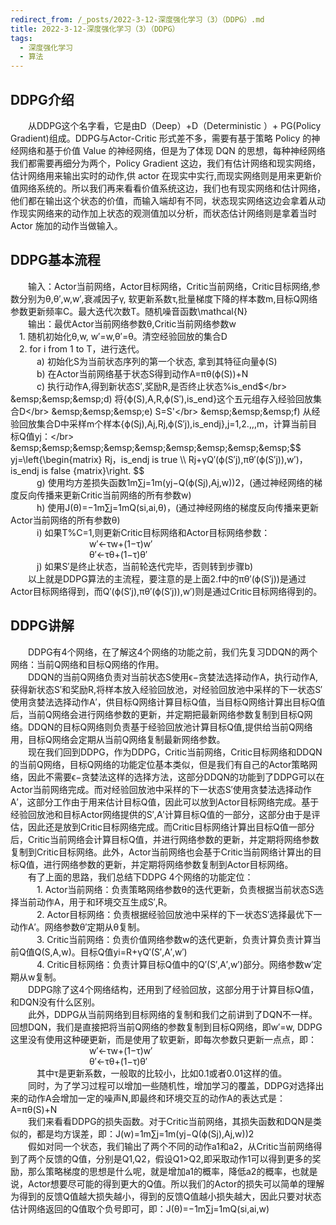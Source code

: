 ```yaml
---
redirect_from: /_posts/2022-3-12-深度强化学习（3）（DDPG）.md
title: 2022-3-12-深度强化学习（3）（DDPG）
tags: 
  - 深度强化学习
  - 算法
---
```


## DDPG介绍
&emsp;&emsp;从DDPG这个名字看，它是由D（Deep）+D（Deterministic ）+ PG(Policy Gradient)组成。DDPG与Actor-Critic 形式差不多，需要有基于策略 Policy 的神经网络和基于价值 Value 的神经网络，但是为了体现 DQN 的思想，每种神经网络我们都需要再细分为两个，Policy Gradient 这边，我们有估计网络和现实网络，估计网络用来输出实时的动作,供 actor 在现实中实行,而现实网络则是用来更新价值网络系统的。所以我们再来看看价值系统这边，我们也有现实网络和估计网络，他们都在输出这个状态的价值，而输入端却有不同，状态现实网络这边会拿着从动作现实网络来的动作加上状态的观测值加以分析，而状态估计网络则是拿着当时 Actor 施加的动作当做输入。

## DDPG基本流程</br>
&emsp;&emsp;输入：Actor当前网络，Actor目标网络，Critic当前网络，Critic目标网络,参数分别为θ,θ′,w,w′,衰减因子γ,  软更新系数τ,批量梯度下降的样本数m,目标Q网络参数更新频率C。最大迭代次数T。随机噪音函数\mathcal{N}</br>
&emsp;&emsp;输出：最优Actor当前网络参数θ,Critic当前网络参数w</br>
&emsp;1. 随机初始化θ,w, w′=w,θ′=θ。清空经验回放的集合D</br>
&emsp;2. for i from 1 to T，进行迭代。</br>
&emsp;&emsp;&emsp;a) 初始化S为当前状态序列的第一个状态, 拿到其特征向量ϕ(S)</br>
&emsp;&emsp;&emsp;b) 在Actor当前网络基于状态S得到动作A=πθ(ϕ(S))+N</br>
&emsp;&emsp;&emsp;c) 执行动作A,得到新状态S′,奖励R,是否终止状态%is\_end$</br>
&emsp;&emsp;&emsp;d) 将{ϕ(S),A,R,ϕ(S′),is_end}这个五元组存入经验回放集合D</br>
&emsp;&emsp;&emsp;e) S=S'</br>
&emsp;&emsp;&emsp;f) 从经验回放集合D中采样m个样本{ϕ(Sj),Aj,Rj,ϕ(S′j),is_endj},j=1,2.,,,m，计算当前目标Q值yj：</br>
&emsp;&emsp;&emsp;&emsp;&emsp;&emsp;&emsp;&emsp;&emsp;$$ yj=\left\{\begin{matrix} Rj，is_endj is true \\\ Rj+γQ′(ϕ(S′j),πθ′(ϕ(S′j)),w′)，is_endj is false {matrix}\right. $$</br>
&emsp;&emsp;&emsp;g)  使用均方差损失函数1m∑j=1m(yj−Q(ϕ(Sj),Aj,w))2，(通过神经网络的梯度反向传播来更新Critic当前网络的所有参数w)</br>
&emsp;&emsp;&emsp;h)  使用J(θ)=−1m∑j=1mQ(si,ai,θ)，(通过神经网络的梯度反向传播来更新Actor当前网络的所有参数θ)</br>
&emsp;&emsp;&emsp;i) 如果T%C=1,则更新Critic目标网络和Actor目标网络参数：</br>
&emsp;&emsp;&emsp;&emsp;&emsp;&emsp;&emsp;&emsp;&emsp;w′←τw+(1−τ)w′</br>
&emsp;&emsp;&emsp;&emsp;&emsp;&emsp;&emsp;&emsp;&emsp;θ′←τθ+(1−τ)θ′</br>
&emsp;&emsp;&emsp;j) 如果S′是终止状态，当前轮迭代完毕，否则转到步骤b)</br>
&emsp;&emsp;以上就是DDPG算法的主流程，要注意的是上面2.f中的πθ′(ϕ(S′j))是通过Actor目标网络得到，而Q′(ϕ(S′j),πθ′(ϕ(S′j)),w′)则是通过Critic目标网络得到的。</br>

## DDPG讲解</br>
&emsp;&emsp;DDPG有4个网络，在了解这4个网络的功能之前，我们先复习DDQN的两个网络：当前Q网络和目标Q网络的作用。</br>
&emsp;&emsp;DDQN的当前Q网络负责对当前状态S使用ϵ−贪婪法选择动作A，执行动作A,获得新状态S′和奖励R,将样本放入经验回放池，对经验回放池中采样的下一状态S′使用贪婪法选择动作A′，供目标Q网络计算目标Q值，当目标Q网络计算出目标Q值后，当前Q网络会进行网络参数的更新，并定期把最新网络参数复制到目标Q网络。DDQN的目标Q网络则负责基于经验回放池计算目标Q值,提供给当前Q网络用，目标Q网络会定期从当前Q网络复制最新网络参数。</br>
&emsp;&emsp;现在我们回到DDPG，作为DDPG，Critic当前网络，Critic目标网络和DDQN的当前Q网络，目标Q网络的功能定位基本类似，但是我们有自己的Actor策略网络，因此不需要ϵ−贪婪法这样的选择方法，这部分DDQN的功能到了DDPG可以在Actor当前网络完成。而对经验回放池中采样的下一状态S′使用贪婪法选择动作A′，这部分工作由于用来估计目标Q值，因此可以放到Actor目标网络完成。基于经验回放池和目标Actor网络提供的S′,A′计算目标Q值的一部分，这部分由于是评估，因此还是放到Critic目标网络完成。而Critic目标网络计算出目标Q值一部分后，Critic当前网络会计算目标Q值，并进行网络参数的更新，并定期将网络参数复制到Critic目标网络。此外，Actor当前网络也会基于Critic当前网络计算出的目标Q值，进行网络参数的更新，并定期将网络参数复制到Actor目标网络。</br>
&emsp;&emsp;有了上面的思路，我们总结下DDPG 4个网络的功能定位：</br>
&emsp;&emsp;&emsp;1. Actor当前网络：负责策略网络参数θ的迭代更新，负责根据当前状态S选择当前动作A，用于和环境交互生成S′,R。</br>
&emsp;&emsp;&emsp;2. Actor目标网络：负责根据经验回放池中采样的下一状态S′选择最优下一动作A′。网络参数θ′定期从θ复制。</br>
&emsp;&emsp;&emsp;3. Critic当前网络：负责价值网络参数w的迭代更新，负责计算负责计算当前Q值Q(S,A,w)。目标Q值yi=R+γQ′(S′,A′,w′)</br>
&emsp;&emsp;&emsp;4. Critic目标网络：负责计算目标Q值中的Q′(S′,A′,w′)部分。网络参数w′定期从w复制。</br>
&emsp;&emsp;DDPG除了这4个网络结构，还用到了经验回放，这部分用于计算目标Q值，和DQN没有什么区别。</br>
&emsp;&emsp;此外，DDPG从当前网络到目标网络的复制和我们之前讲到了DQN不一样。回想DQN，我们是直接把将当前Q网络的参数复制到目标Q网络，即w′=w, DDPG这里没有使用这种硬更新，而是使用了软更新，即每次参数只更新一点点，即：</br>
&emsp;&emsp;&emsp;&emsp;&emsp;&emsp;&emsp;&emsp;&emsp;w′←τw+(1−τ)w′</br>
&emsp;&emsp;&emsp;&emsp;&emsp;&emsp;&emsp;&emsp;&emsp;θ′←τθ+(1−τ)θ′</br>
&emsp;&emsp;&emsp;其中τ是更新系数，一般取的比较小，比如0.1或者0.01这样的值。</br>
&emsp;&emsp;同时，为了学习过程可以增加一些随机性，增加学习的覆盖，DDPG对选择出来的动作A会增加一定的噪声N,即最终和环境交互的动作A的表达式是：A=πθ(S)+N</br>
&emsp;&emsp;我们来看看DDPG的损失函数。对于Critic当前网络，其损失函数和DQN是类似的，都是均方误差，即：J(w)=1m∑j=1m(yj−Q(ϕ(Sj),Aj,w))2</br>
&emsp;&emsp;假如对同一个状态，我们输出了两个不同的动作a1和a2，从Critic当前网络得到了两个反馈的Q值，分别是Q1,Q2，假设Q1>Q2,即采取动作1可以得到更多的奖励，那么策略梯度的思想是什么呢，就是增加a1的概率，降低a2的概率，也就是说，Actor想要尽可能的得到更大的Q值。所以我们的Actor的损失可以简单的理解为得到的反馈Q值越大损失越小，得到的反馈Q值越小损失越大，因此只要对状态估计网络返回的Q值取个负号即可，即：J(θ)=−1m∑j=1mQ(si,ai,w)

